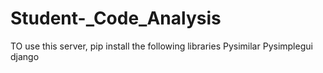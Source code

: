 # Student-_Code_Analysis
TO use this server, pip install the following libraries
Pysimilar
Pysimplegui
django
